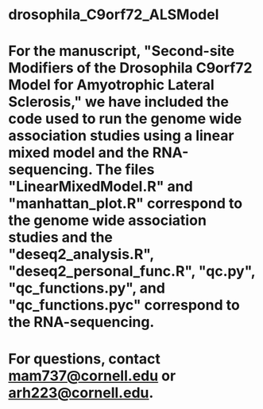 # drosophila_C9orf72_ALSModel
# For the manuscript, "Second-site Modifiers of the Drosophila C9orf72 Model for Amyotrophic Lateral Sclerosis," we have included the code used to run the genome wide association studies using a linear mixed model and the RNA-sequencing. The files "LinearMixedModel.R" and "manhattan_plot.R" correspond to the genome wide association studies and the "deseq2_analysis.R", "deseq2_personal_func.R", "qc.py", "qc_functions.py", and "qc_functions.pyc" correspond to the RNA-sequencing. 
# For questions, contact mam737@cornell.edu or arh223@cornell.edu.
